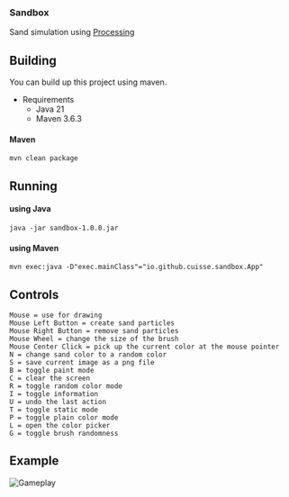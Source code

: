 ### Sandbox

Sand simulation using [Processing](https://processing.org/)

## Building
You can build up this project using maven.

- Requirements
    - Java 21
    - Maven 3.6.3

#### Maven
````shell
mvn clean package
````

## Running

#### using Java
````shell
java -jar sandbox-1.0.0.jar
````
#### using Maven
````shell
mvn exec:java -D"exec.mainClass"="io.github.cuisse.sandbox.App"
````

## Controls
```text
Mouse = use for drawing 
Mouse Left Button = create sand particles 
Mouse Right Button = remove sand particles
Mouse Wheel = change the size of the brush
Mouse Center Click = pick up the current color at the mouse pointer  
N = change sand color to a random color
S = save current image as a png file
B = toggle paint mode 
C = clear the screen
R = toggle random color mode
I = toggle information 
U = undo the last action
T = toggle static mode
P = toggle plain color mode
L = open the color picker
G = toggle brush randomness 

```

## Example
![Gameplay](./assets/Gameplay.gif)
